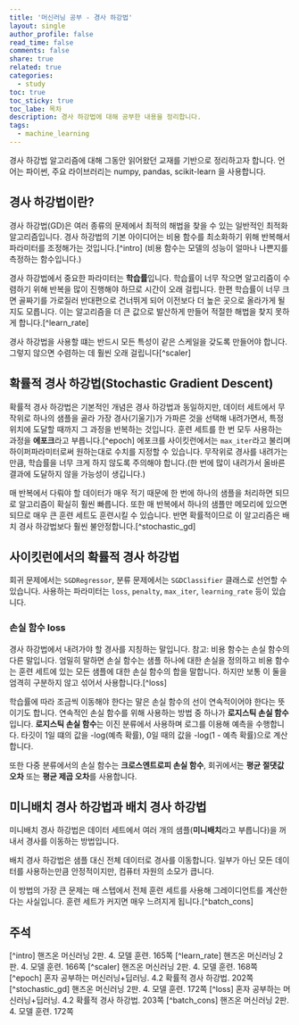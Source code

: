 ```yaml
---
title: '머신러닝 공부 - 경사 하강법'
layout: single
author_profile: false
read_time: false
comments: false
share: true
related: true
categories:
  - study
toc: true
toc_sticky: true
toc_labe: 목차
description: 경사 하강법에 대해 공부한 내용을 정리합니다.
tags:
  - machine_learning
---
```


경사 하강법 알고리즘에 대해 그동안 읽어왔던 교재를 기반으로 정리하고자 합니다. 언어는 파이썬, 주요 라이브러리는 numpy, pandas, scikit-learn 을 사용합니다.

## 경사 하강법이란?

경사 하강법(GD)은 여러 종류의 문제에서 최적의 해법을 찾을 수 있는 일반적인 최적화 알고리즘입니다. 경사 하강법의 기본 아이디어는 비용 함수를 최소화하기 위해 반복해서 파라미터를 조정해가는 것입니다.[^intro] (비용 함수는 모델의 성능이 얼마나 나쁜지를 측정하는 함수입니다.)

경사 하강법에서 중요한 파라미터는 **학습률**입니다. 학습률이 너무 작으면 알고리즘이 수렴하기 위해 반복을 많이 진행해야 하므로 시간이 오래 걸립니다. 한편 학습률이 너무 크면 골짜기를 가로질러 반대편으로 건너뛰게 되어 이전보다 더 높은 곳으로 올라가게 될지도 모릅니다. 이는 알고리즘을 더 큰 값으로 발산하게 만들어 적절한 해법을 찾지 못하게 합니다.[^learn_rate]

경사 하강법을 사용할 떄는 반드시 모든 특성이 같은 스케일을 갖도록 만들어야 합니다. 그렇지 않으면 수렴하는 데 훨씬 오래 걸립니다[^scaler]

## 확률적 경사 하강법(Stochastic Gradient Descent)

확률적 경사 하강법은 기본적인 개념은 경사 하강법과 동일하지만, 데이터 세트에서 무작위로 하나의 샘플을 골라 가장 경사(기울기)가 가파른 것을 선택해 내려가면서, 특정 위치에 도달할 때까지 그 과정을 반복하는 것입니다. 훈련 세트를 한 번 모두 사용하는 과정을 **에포크**라고 부릅니다.[^epoch] 에포크를 사이킷런에서는 `max_iter`라고 불리며 하이퍼파라미터로써 원하는대로 수치를 지정할 수 있습니다. 무작위로 경사를 내려가는만큼, 학습률을 너무 크게 하지 않도록 주의해야 합니다.(한 번에 많이 내려가서 올바른 결과에 도달하지 않을 가능성이 생깁니다.)

매 반복에서 다뤄야 할 데이터가 매우 적기 때문에 한 번에 하나의 샘플을 처리하면 되므로 알고리즘이 확실히 훨씬 빠릅니다. 또한 매 반복에서 하나의 샘플만 메모리에 있으면 되므로 매우 큰 훈련 세트도 훈련시킬 수 있습니다. 반면 확률적이므로 이 알고리즘은 배치 경사 하강법보다 훨씬 불안정합니다.[^stochastic_gd]

## 사이킷런에서의 확률적 경사 하강법

회귀 문제에서는 `SGDRegressor`, 분류 문제에서는 `SGDClassifier` 클래스로 선언할 수 있습니다. 사용하는 파라미터는 `loss`, `penalty`, `max_iter`, `learning_rate` 등이 있습니다.

### 손실 함수 loss

경사 하강법에서 내려가야 할 경사를 지칭하는 말입니다. 참고: 비용 함수는 손실 함수의 다른 말입니다. 엄밀히 말하면 손실 함수는 샘플 하나에 대한 손실을 정의하고 비용 함수는 훈련 세트에 있는 모든 샘플에 대한 손실 함수의 합을 말합니다. 하지만 보통 이 둘을 엄격히 구분하지 않고 섞어서 사용합니다.[^loss]

학습률에 따라 조금씩 이동해야 한다는 말은 손실 함수의 선이 연속적이어야 한다는 뜻이기도 합니다. 연속적인 손실 함수를 위해 사용하는 방법 중 하나가 **로지스틱 손실 함수**입니다. **로지스틱 손실 함수**는 이진 분류에서 사용하며 로그를 이용해 예측을 수행합니다. 타깃이 1일 떄의 값을 -log(예측 확률), 0일 때의 값을 -log(1 - 예측 확률)으로 계산합니다.

또한 다중 분류에서의 손실 함수는 **크로스엔트로피 손실 함수**, 회귀에서는 **평균 절댓값 오차** 또는 **평균 제곱 오차**를 사용합니다.

## 미니배치 경사 하강법과 배치 경사 하강법

미니배치 경사 하강법은 데이터 세트에서 여러 개의 샘플(**미니배치**라고 부릅니다)을 꺼내서 경사를 이동하는 방법입니다.

배치 경사 하강법은 샘플 대신 전체 데이터로 경사를 이동합니다. 일부가 아닌 모든 데이터를 사용하는만큼 안정적이지만, 컴퓨터 자원의 소모가 큽니다.

이 방법의 가장 큰 문제는 매 스텝에서 전체 훈련 세트를 사용해 그레이디언트를 계산한다는 사실입니다. 훈련 세트가 커지면 매우 느려지게 됩니다.[^batch_cons]

## 주석

[^intro] 핸즈온 머신러닝 2판. 4. 모델 훈련. 165쪽
[^learn_rate] 핸즈온 머신러닝 2판. 4. 모델 훈련. 166쪽
[^scaler] 핸즈온 머신러닝 2판. 4. 모델 훈련. 168쪽
[^epoch] 혼자 공부하는 머신러닝+딥러닝. 4.2 확률적 경사 하강법. 202쪽
[^stochastic_gd] 핸즈온 머신러닝 2판. 4. 모델 훈련. 172쪽
[^loss] 혼자 공부하는 머신러닝+딥러닝. 4.2 확률적 경사 하강법. 203쪽
[^batch_cons] 핸즈온 머신러닝 2판. 4. 모델 훈련. 172쪽

